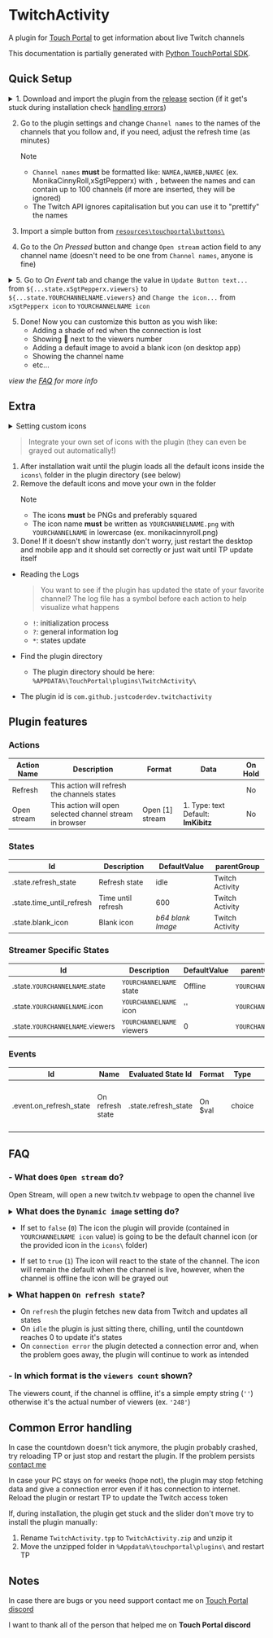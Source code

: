 # TwitchActivity

A plugin for [Touch Portal](https://www.touch-portal.com/) to get information about live Twitch channels

This documentation is partially generated with [Python TouchPortal SDK](https://github.com/KillerBOSS2019/TouchPortal-API).

## Quick Setup

<details><summary>1.  Download and import the plugin from the <a href="https://github.com/JustCoderdev/TwitchActivity/releases/latest">release</a> section (if it get's stuck during installation check <a href="#common-error-handling">handling errors</a>)
</summary> <img src="https://github.com/JustCoderdev/TwitchActivity/blob/main/resources/images/QuickSetup1.png" height="300" />
</details>

2. Go to the plugin settings and change `Channel names` to the names of the channels that you follow and, if you need, adjust the refresh time (as minutes)
   > [!NOTE]
   > - `Channel names` **must** be formatted like: `NAMEA,NAMEB,NAMEC` (ex. MonikaCinnyRoll,xSgtPepperx) with `,` between the names and can contain up to 100 channels (if more are inserted, they will be ignored)
   > - The Twitch API ignores capitalisation but you can use it to "prettify" the names

3. Import a simple button from [`resources\touchportal\buttons\`](https://github.com/JustCoderdev/TwitchActivity/tree/main/resources/touchportal/buttons)

4. Go to the _On Pressed_ button and change `Open stream` action field to any channel name (doesn't need to be one from `Channel names`, anyone is fine)

<details> <summary>5. Go to <i>On Event</i> tab and change the value in <code>Update Button text...</code> from <code>${...state.xSgtPepperx.viewers}</code> to <code>${...state.YOURCHANNELNAME.viewers}</code> and <code>Change the icon...</code> from <code>xSgtPepperx icon</code> to <code>YOURCHANNELNAME icon</code>
</summary> <br> <img src="https://github.com/JustCoderdev/TwitchActivity/blob/main/resources/images/QuickSetup4.png" height="200" /> </details>

5. Done! Now you can customize this button as you wish like:
      - Adding a shade of red when the connection is lost
      - Showing 🔴 next to the viewers number
      - Adding a default image to avoid a blank icon (on desktop app)
      - Showing the channel name
      - etc...

_view the [FAQ](#faq) for more info_

## Extra

<details> <summary>Setting custom icons</summary>
<img src="https://github.com/JustCoderdev/TwitchActivity/blob/main/resources/images/custom_icons.png" height="250" /></details>

> Integrate your own set of icons with the plugin (they can even be grayed out automatically!)

1. After installation wait until the plugin loads all the default icons inside the `icons\` folder in the plugin directory (see below)
2. Remove the default icons and move your own in the folder
   > [!NOTE]
   > - The icons **must** be PNGs and preferably squared
   > - The icon name **must** be written as `YOURCHANNELNAME.png` with `YOURCHANNELNAME` in lowercase (ex. monikacinnyroll.png)
3. Done! If it doesn't show instantly don't worry, just restart the desktop and mobile app and it should set correctly or just wait until TP update itself

- Reading the Logs

  > You want to see if the plugin has updated the state of your favorite channel? The log file has a symbol before each action to help visualize what happens

  - `!`: initialization process
  - `?`: general information log
  - `*`: states update

- Find the plugin directory
  - The plugin directory should be here: `%APPDATA%\TouchPortal\plugins\TwitchActivity\`

- The plugin id is `com.github.justcoderdev.twitchactivity`

## Plugin features

### Actions

| Action Name | Description                                              | Format           | Data                                       | On Hold |
| ----------- | -------------------------------------------------------- | ---------------- | ------------------------------------------ | :-----: |
| Refresh     | This action will refresh the channels states             |                  |                                            |   No    |
| Open stream | This action will open selected channel stream in browser | Open \[1] stream | 1. Type: text &nbsp; Default: **ImKibitz** |   No    |

### States

| Id                        | Description        | DefaultValue      | parentGroup     |
| ------------------------- | ------------------ | ----------------- | --------------- |
| .state.refresh_state      | Refresh state      | idle              | Twitch Activity |
| .state.time_until_refresh | Time until refresh | 600               | Twitch Activity |
| .state.blank_icon         | Blank icon         | _b64 blank Image_ | Twitch Activity |

### Streamer Specific States

| Id                               | Description               | DefaultValue | parentGroup       |
| -------------------------------- | ------------------------- | ------------ | ----------------- |
| .state.`YOURCHANNELNAME`.state   | `YOURCHANNELNAME` state   | Offline      | `YOURCHANNELNAME` |
| .state.`YOURCHANNELNAME`.icon    | `YOURCHANNELNAME` icon    | ''           | `YOURCHANNELNAME` |
| .state.`YOURCHANNELNAME`.viewers | `YOURCHANNELNAME` viewers | 0            | `YOURCHANNELNAME` |

### Events

| Id                      | Name             | Evaluated State Id   | Format  | Type   | Choice(s)                                                            |
| ----------------------- | ---------------- | -------------------- | ------- | ------ | -------------------------------------------------------------------- |
| .event.on_refresh_state | On refresh state | .state.refresh_state | On $val | choice | <ul> <li>refresh</li> <li> idle </li> <li>connection error</li></ul> |

## FAQ

### - What does `Open stream` do?

Open Stream, will open a new twitch.tv webpage to open the channel live

<details><summary><h3 style="display:inline">What does the <code>Dynamic image</code> setting do?</h3></summary><img src="https://github.com/JustCoderdev/TwitchActivity/blob/main/resources/images/online_offline.png" height="200" /></details>

- If set to `false` (`0`)
The icon the plugin will provide (contained in `YOURCHANNELNAME icon` value) is going to be the default channel icon (or the provided icon in the `icons\` folder)

- If set to `true` (`1`)
The icon will react to the state of the channel. The icon will remain the default when the channel is live, however, when the channel is offline the icon will be grayed out

<details><summary><h3 style="display:inline">What happen <code>On refresh state</code>?</h3></summary>
<img src="https://github.com/JustCoderdev/TwitchActivity/blob/main/resources/images/refresh_states.png" height="200" />
</details>

- On `refresh` the plugin fetches new data from Twitch and updates all states
- On `idle` the plugin is just sitting there, chilling, until the countdown reaches 0 to update it's states
- On `connection error` the plugin detected a connection error and, when the problem goes away, the plugin will continue to work as intended

### - In which format is the `viewers count` shown?

The viewers count, if the channel is offline, it's a simple empty string (`''`) otherwise it's the actual number of viewers (ex. `'248'`)

## Common Error handling

In case the countdown doesn't tick anymore, the plugin probably crashed, try reloading TP or just stop and restart the plugin. If the problem persists [contact me](##Notes)

In case your PC stays on for weeks (hope not), the plugin may stop fetching data and give a connection error even if it has connection to internet. Reload the plugin or restart TP to update the Twitch access token

If, during installation, the plugin get stuck and the slider don't move try to install the plugin manually:

1. Rename `TwitchActivity.tpp` to `TwitchActivity.zip` and unzip it
2. Move the unzipped folder in `%Appdata%\touchportal\plugins\` and restart TP

## Notes

In case there are bugs or you need support contact me on [Touch Portal discord](https://discord.gg/mXWvEUczEK)

I want to thank all of the person that helped me on **Touch Portal discord**
